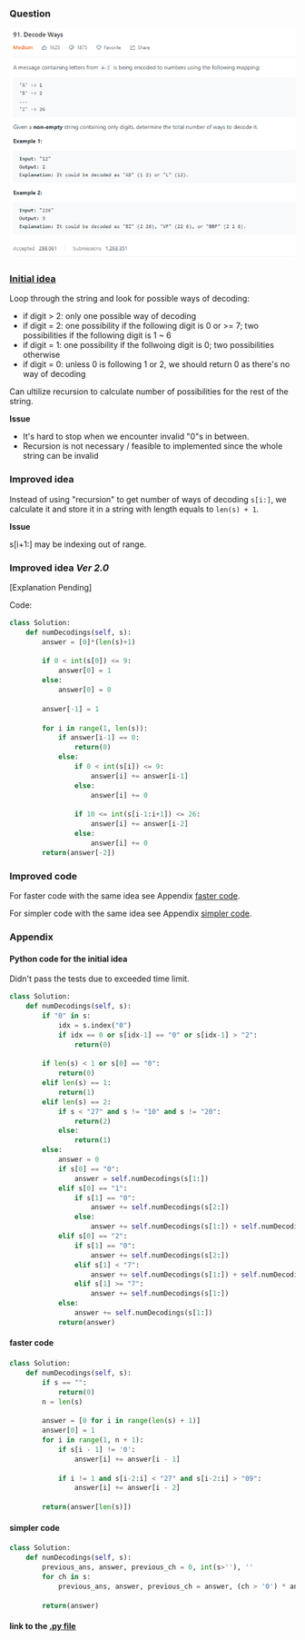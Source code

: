 ### Question

![alt text](Question91.PNG)

### [Initial idea](91_decode_ways.md#python-code-for-the-initial-idea)

Loop through the string and look for possible ways of decoding:
  - if digit > 2: only one possible way of decoding
  - if digit = 2: one possibility if the following digit is 0 or >= 7; two possibilities if the following digit is 1 ~ 6 
  - if digit = 1: one possibility if the follwoing digit is 0; two possibilities otherwise
  - if digit = 0: unless 0 is following 1 or 2, we should return 0 as there's no way of decoding
  
Can ultilize recursion to calculate number of possibilities for the rest of the string.

**Issue**

 - It's hard to stop when we encounter invalid "0"s in between.
 - Recursion is not necessary / feasible to implemented since the whole string can be invalid

### Improved idea

Instead of using "recursion" to get number of ways of decoding `s[i:]`, we calculate it and store it in a string with length equals to `len(s) + 1`.

**Issue**

s[i+1:] may be indexing out of range.


### Improved idea *Ver 2.0*

[Explanation Pending]

Code:

```Python
class Solution:
    def numDecodings(self, s):
        answer = [0]*(len(s)+1)
        
        if 0 < int(s[0]) <= 9:
            answer[0] = 1
        else:
            answer[0] = 0
            
        answer[-1] = 1
        
        for i in range(1, len(s)):
            if answer[i-1] == 0:
                return(0)
            else:
                if 0 < int(s[i]) <= 9:
                    answer[i] += answer[i-1]
                else:
                    answer[i] += 0
                    
                if 10 <= int(s[i-1:i+1]) <= 26:
                    answer[i] += answer[i-2]
                else:
                    answer[i] += 0
        return(answer[-2])
```

### Improved code

For faster code with the same idea see Appendix [faster code](91_decode_ways.md#faster-code).

For simpler code with the same idea see Appendix [simpler code](91_decode_ways.md#simpler-code).

### Appendix

#### Python code for the initial idea

Didn't pass the tests due to exceeded time limit.

```Python
class Solution:
    def numDecodings(self, s):
        if "0" in s:
            idx = s.index("0")
            if idx == 0 or s[idx-1] == "0" or s[idx-1] > "2":
                return(0)
        
        if len(s) < 1 or s[0] == "0":
            return(0)
        elif len(s) == 1:
            return(1)
        elif len(s) == 2:
            if s < "27" and s != "10" and s != "20":
                return(2)
            else:
                return(1)
        else:
            answer = 0
            if s[0] == "0":
                answer = self.numDecodings(s[1:])
            elif s[0] == "1":
                if s[1] == "0":
                    answer += self.numDecodings(s[2:])
                else:
                    answer += self.numDecodings(s[1:]) + self.numDecodings(s[2:])
            elif s[0] == "2":
                if s[1] == "0":
                    answer += self.numDecodings(s[2:])
                elif s[1] < "7":
                    answer += self.numDecodings(s[1:]) + self.numDecodings(s[2:])
                elif s[1] >= "7":
                    answer += self.numDecodings(s[1:])
            else:
                answer += self.numDecodings(s[1:])
            return(answer)
```

#### faster code

```Python
class Solution:
    def numDecodings(self, s):
        if s == "":
            return(0)
        n = len(s)
        
        answer = [0 for i in range(len(s) + 1)]
        answer[0] = 1
        for i in range(1, n + 1):
            if s[i - 1] != '0':
                answer[i] += answer[i - 1]

            if i != 1 and s[i-2:i] < "27" and s[i-2:i] > "09":
                answer[i] += answer[i - 2]
        
        return(answer[len(s)])
```

#### simpler code

```Python
class Solution:
    def numDecodings(self, s):
        previous_ans, answer, previous_ch = 0, int(s>''), ''
        for ch in s:
            previous_ans, answer, previous_ch = answer, (ch > '0') * answer + (9 < int(previous_ch + ch) < 27) * previous_ans, ch

        return(answer)
```

#### link to the [.py file](../code/91_decode_ways.py)
